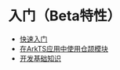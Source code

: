 # 入门（Beta特性）

- [快速入门](start/README_zh.md)
- [在ArkTS应用中使用仓颉模块](arkts-cj/README_zh.md)
- [开发基础知识](basic-knowledge/README_zh.md)